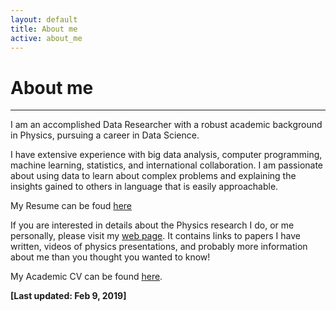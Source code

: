 ```yaml
---
layout: default
title: About me
active: about_me
---
```


# About me

___

I am an accomplished Data Researcher with a robust academic background in Physics, pursuing a career in Data Science.

I have extensive experience with big data analysis, computer programming, machine learning, statistics, and international collaboration. I am passionate about using data to learn about complex problems and explaining the insights gained to others in language that is easily approachable.

My Resume can be foud [here](https://chmartin.web.cern.ch/chmartin/Chris_Martin/contact/Resume.pdf)

If you are interested in details about the Physics research I do, or me personally, please visit my [web page](https://chmartin.web.cern.ch/chmartin/Chris_Martin/). It contains links to papers I have written, videos of physics presentations, and probably more information about me than you thought you wanted to know!

My Academic CV can be found [here](https://chmartin.web.cern.ch/chmartin/Chris_Martin/contact/CV.pdf).
 

**[Last updated: Feb 9, 2019]**